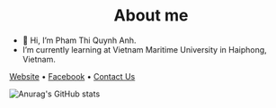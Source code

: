 <!-- - 👋 Hi, I’m @anh0701
- 👀 I’m interested in ...
- 🌱 I’m currently learning ...
- 💞️ I’m looking to collaborate on ...
- 📫 How to reach me ... -->

<!---
anh0701/anh0701 is a ✨ special ✨ repository because its `README.md` (this file) appears on your GitHub profile.
You can click the Preview link to take a look at your changes.
--->
<h1 align="center">About me</h1>


- 👋 Hi, I’m Pham Thi Quynh Anh. 
- I’m currently learning at Vietnam Maritime University in Haiphong, Vietnam.

[Website](https://github.com/anh0701)  •  [Facebook](https://www.facebook.com/anh220701)  •  [Contact Us](mailto:quynhanhphamthi01@gmail.com)

![Anurag's GitHub stats](https://github-readme-stats.vercel.app/api?username=anh0701&theme=tokyonight&show_icons=true)
